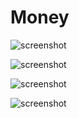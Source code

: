 # Money

![screenshot](https://raw.github.com/catkinso/Money/master/Money.png)

![screenshot](https://raw.github.com/catkinso/Money/master/New.png)

![screenshot](https://raw.github.com/catkinso/Money/master/List.png)

![screenshot](https://raw.github.com/catkinso/Money/master/Util.png)
